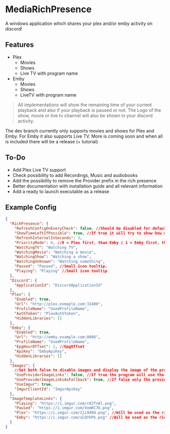 # MediaRichPresence

A windows application which shares your plex and/or emby activity on discord!

## Features

 - Plex
	 - Movies
	 - Shows
	 - Live TV with program name
 - Emby
	 - Movies
	 - Shows
	 - LiveTV with program name

> All implementations will show the remaining time of your current playback and also if your playback is paused or not.
> The Logo of the show, movie or live tv channel will also be shown in your discord activity.

The dev branch currently only supports movies and shows for Plex and Emby. For Emby it also supports Live TV. More is coming soon and when all is included there will be a release (+ tutorial)
## To-Do
- Add Plex Live TV support
- Check possibility to add Recordings, Music and audiobooks
- Add the possibility to remove the Provider prefix in the rich presence
- Better documentation with installation guide and all relevant information
- Add a ready to launch executable as a release

## Example Config
```json
{
  "RichPresence": {
    "RefreshConfigOnEveryCheck": false, //Should be disabled for default setup, could be helpful to test some settings
    "ShowTimeLeftIfPossible": true, //If true it will try to show how much time of the playback is left, if false it will show how long the current rich presence is set
    "RefreshIntervalInSeconds": 3,
    "PriorityMode": 0, //0 = Plex first, than Emby | 1 = Emby first, than Plex
    "WatchingTV": "Watching TV",
    "WatchingMovie": "Watching a movie",
    "WatchingShow": "Watching a show",
    "WatchingUnknown": "Watching something",
    "Paused": "Paused", //Small icon tooltip,
    "Playing": "Playing" //Small icon tooltip
  },
  "Discord": {
    "ApplicationId": "DiscordApplicationId"
  },
  "Plex": {
    "Enabled": true,
    "Url": "http://plex.exmaple.com:32400",
    "ProfileName": "UsedProfileName",
    "AuthToken": "PlexAuthToken",
    "HiddenLibraries": []
  },
  "Emby": {
    "Enabled": true,
    "Url": "http://emby.example.com:8096",
    "ProfileName": "UsedProfileName",
    "EpgHourOffset": 2, //EpgOffset
    "ApiKey": "EmbyApiKey",
    "HiddenLibraries": []
  },
  "Images": {
    //Set both false to disable images and display the image of the provider
    "UseProviderImageLinks": false, //If true the program will use the direct links from plex or emby, could make problems with authentication and security -> It is not recommended
    "UseProviderImageLinksAsFallback": true, //If false only the provider logos will be shown when imgur does not work (Rate Limitation or Downtime)
    "UseImgur": true,
    "ImgurClientId": "ImgurApiKey"
  },
  "ImageTemplateLinks": {
    "Playing": "https://i.imgur.com/cK2Tn8l.png",
    "Paused": "https://i.imgur.com/VomKC7b.png",
    "Plex": "https://i.imgur.com/Zji9d94.png", //Will be used as the rich presence logo if DisablePosters is true
    "Emby": "https://i.imgur.com/vLQYhPk.png" //Will be used as the rich presence logo if DisablePosters is true
  }
}
```

